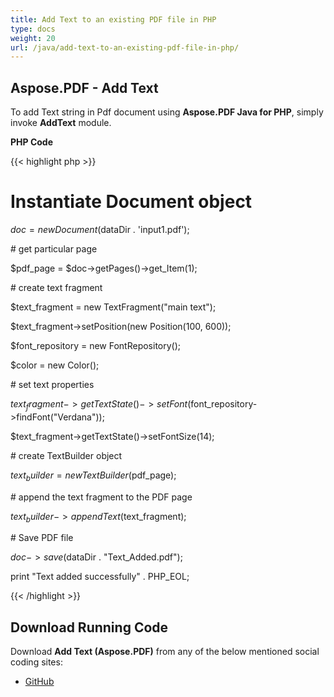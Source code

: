 ```yaml
---
title: Add Text to an existing PDF file in PHP
type: docs
weight: 20
url: /java/add-text-to-an-existing-pdf-file-in-php/
---
```


## **Aspose.PDF - Add Text**
To add Text string in Pdf document using **Aspose.PDF Java for PHP**, simply invoke **AddText** module.

**PHP Code**

{{< highlight php >}}

 # Instantiate Document object

$doc = new Document($dataDir . 'input1.pdf');

\# get particular page

$pdf_page = $doc->getPages()->get_Item(1);

\# create text fragment

$text_fragment = new TextFragment("main text");

$text_fragment->setPosition(new Position(100, 600));


$font_repository = new FontRepository();

$color = new Color();

\# set text properties

$text_fragment->getTextState()->setFont($font_repository->findFont("Verdana"));

$text_fragment->getTextState()->setFontSize(14);

\# create TextBuilder object

$text_builder = new TextBuilder($pdf_page);

\# append the text fragment to the PDF page

$text_builder->appendText($text_fragment);

\# Save PDF file

$doc->save($dataDir . "Text_Added.pdf");

print "Text added successfully" . PHP_EOL;


{{< /highlight >}}
## **Download Running Code**
Download **Add Text (Aspose.PDF)** from any of the below mentioned social coding sites:

- [GitHub](https://github.com/aspose-pdf/Aspose.PDF-for-Java/blob/master/Plugins/Aspose_Pdf_Java_for_PHP/src/Aspose/Pdf/WorkingWithText/AddText.php)
